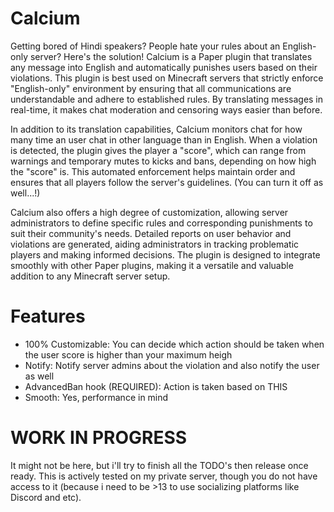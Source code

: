 # Calcium
Getting bored of Hindi speakers? People hate your rules about an English-only server? Here's the solution! Calcium is a Paper plugin that translates any message into English and automatically punishes users based on their violations. This plugin is best used on Minecraft servers that strictly enforce "English-only" environment by ensuring that all communications are understandable and adhere to established rules. By translating messages in real-time, it makes chat moderation and censoring ways easier than before.

In addition to its translation capabilities, Calcium monitors chat for how many time an user chat in other language than in English. When a violation is detected, the plugin gives the player a "score", which can range from warnings and temporary mutes to kicks and bans, depending on how high the "score" is. This automated enforcement helps maintain order and ensures that all players follow the server's guidelines. (You can turn it off as well...!)

Calcium also offers a high degree of customization, allowing server administrators to define specific rules and corresponding punishments to suit their community's needs. Detailed reports on user behavior and violations are generated, aiding administrators in tracking problematic players and making informed decisions. The plugin is designed to integrate smoothly with other Paper plugins, making it a versatile and valuable addition to any Minecraft server setup.
# Features
- 100% Customizable: You can decide which action should be taken when the user score is higher than your maximum heigh
- Notify: Notify server admins about the violation and also notify the user as well
- AdvancedBan hook (REQUIRED): Action is taken based on THIS
- Smooth: Yes, performance in mind
# WORK IN PROGRESS
It might not be here, but i'll try to finish all the TODO's then release once ready. This is actively tested on my private server, though you do not have access to it (because i need to be >13 to use socializing platforms like Discord and etc).
